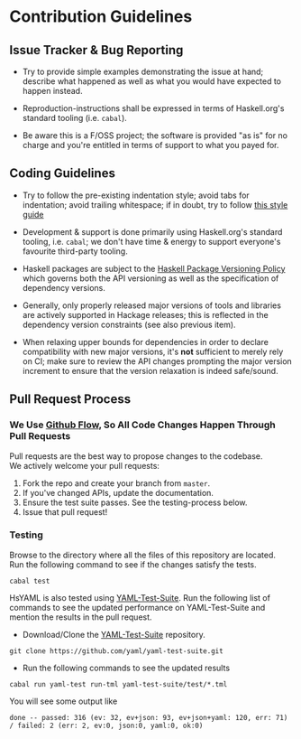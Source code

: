#  Contribution Guidelines

## Issue Tracker & Bug Reporting

- Try to provide simple examples demonstrating the issue at hand; describe what happened as well as what you would have expected to happen instead.

- Reproduction-instructions shall be expressed in terms of Haskell.org's standard tooling (i.e. `cabal`).

- Be aware this is a F/OSS project; the software is provided "as is" for no charge and you're entitled in terms of support to what you payed for.

## Coding Guidelines

- Try to follow the pre-existing indentation style; avoid tabs for indentation; avoid trailing whitespace; if in doubt, try to follow [this style guide](https://github.com/hvr/haskell-style-guide/blob/master/haskell-style.md)

- Development & support is done primarily using Haskell.org's standard tooling, i.e. `cabal`; we don't have time & energy to support everyone's favourite third-party tooling.

- Haskell packages are subject to the [Haskell Package Versioning Policy](https://pvp.haskell.org/) which governs both the API versioning as well as the specification of dependency versions.

- Generally, only properly released major versions of tools and libraries are actively supported in Hackage releases; this is reflected in the dependency version constraints (see also previous item).

- When relaxing upper bounds for dependencies in order to declare compatibility with new major versions, it's **not** sufficient to merely rely on CI; make sure to review the API changes prompting the major version increment to ensure that the version relaxation is indeed safe/sound.

## Pull Request Process

### We Use [Github Flow](https://guides.github.com/introduction/flow/index.html), So All Code Changes Happen Through Pull Requests

Pull requests are the best way to propose changes to the codebase.  
We actively welcome your pull requests:

1. Fork the repo and create your branch from `master`.
2. If you've changed APIs, update the documentation.
3. Ensure the test suite passes. See the testing-process below.
4. Issue that pull request!

### Testing

Browse to the directory where all the files of this repository are located.   
Run the following command to see if the changes satisfy the tests.

```cabal test```

HsYAML is also tested using [YAML-Test-Suite](https://github.com/yaml/yaml-test-suite). 
Run the following list of commands to see the updated performance on YAML-Test-Suite and mention the results in the pull request.  

* Download/Clone the [YAML-Test-Suite](https://github.com/yaml/yaml-test-suite) repository.
```
git clone https://github.com/yaml/yaml-test-suite.git
```
* Run the following commands to see the updated results
```
cabal run yaml-test run-tml yaml-test-suite/test/*.tml
```
You will see some output like
```
done -- passed: 316 (ev: 32, ev+json: 93, ev+json+yaml: 120, err: 71) / failed: 2 (err: 2, ev:0, json:0, yaml:0, ok:0)
```